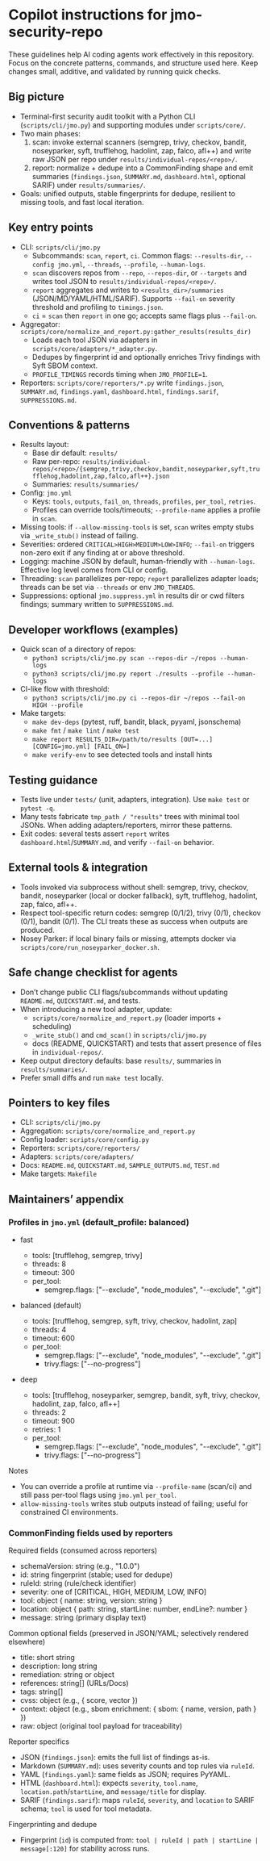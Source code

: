 # Copilot instructions for jmo-security-repo

These guidelines help AI coding agents work effectively in this repository. Focus on the concrete patterns, commands, and structure used here. Keep changes small, additive, and validated by running quick checks.

## Big picture

- Terminal-first security audit toolkit with a Python CLI (`scripts/cli/jmo.py`) and supporting modules under `scripts/core/`.
- Two main phases:
  1) scan: invoke external scanners (semgrep, trivy, checkov, bandit, noseyparker, syft, trufflehog, hadolint, zap, falco, afl++) and write raw JSON per repo under `results/individual-repos/<repo>/`.
  2) report: normalize + dedupe into a CommonFinding shape and emit summaries (`findings.json`, `SUMMARY.md`, `dashboard.html`, optional SARIF) under `results/summaries/`.
- Goals: unified outputs, stable fingerprints for dedupe, resilient to missing tools, and fast local iteration.

## Key entry points

- CLI: `scripts/cli/jmo.py`
  - Subcommands: `scan`, `report`, `ci`. Common flags: `--results-dir`, `--config jmo.yml`, `--threads`, `--profile`, `--human-logs`.
  - `scan` discovers repos from `--repo`, `--repos-dir`, or `--targets` and writes tool JSON to `results/individual-repos/<repo>/`.
  - `report` aggregates and writes to `<results_dir>/summaries` (JSON/MD/YAML/HTML/SARIF). Supports `--fail-on` severity threshold and profiling to `timings.json`.
  - `ci` = `scan` then `report` in one go; accepts same flags plus `--fail-on`.
- Aggregator: `scripts/core/normalize_and_report.py:gather_results(results_dir)`
  - Loads each tool JSON via adapters in `scripts/core/adapters/*_adapter.py`.
  - Dedupes by fingerprint id and optionally enriches Trivy findings with Syft SBOM context.
  - `PROFILE_TIMINGS` records timing when `JMO_PROFILE=1`.
- Reporters: `scripts/core/reporters/*.py` write `findings.json`, `SUMMARY.md`, `findings.yaml`, `dashboard.html`, `findings.sarif`, `SUPPRESSIONS.md`.

## Conventions & patterns

- Results layout:
  - Base dir default: `results/`
  - Raw per-repo: `results/individual-repos/<repo>/{semgrep,trivy,checkov,bandit,noseyparker,syft,trufflehog,hadolint,zap,falco,afl++}.json`
  - Summaries: `results/summaries/`
- Config: `jmo.yml`
  - Keys: `tools`, `outputs`, `fail_on`, `threads`, `profiles`, `per_tool`, `retries`.
  - Profiles can override tools/timeouts; `--profile-name` applies a profile in `scan`.
- Missing tools: if `--allow-missing-tools` is set, `scan` writes empty stubs via `_write_stub()` instead of failing.
- Severities: ordered `CRITICAL>HIGH>MEDIUM>LOW>INFO`; `--fail-on` triggers non-zero exit if any finding at or above threshold.
- Logging: machine JSON by default, human-friendly with `--human-logs`. Effective log level comes from CLI or config.
- Threading: `scan` parallelizes per-repo; `report` parallelizes adapter loads; threads can be set via `--threads` or env `JMO_THREADS`.
- Suppressions: optional `jmo.suppress.yml` in results dir or cwd filters findings; summary written to `SUPPRESSIONS.md`.

## Developer workflows (examples)

- Quick scan of a directory of repos:
  - `python3 scripts/cli/jmo.py scan --repos-dir ~/repos --human-logs`
  - `python3 scripts/cli/jmo.py report ./results --profile --human-logs`
- CI-like flow with threshold:
  - `python3 scripts/cli/jmo.py ci --repos-dir ~/repos --fail-on HIGH --profile`
- Make targets:
  - `make dev-deps` (pytest, ruff, bandit, black, pyyaml, jsonschema)
  - `make fmt` / `make lint` / `make test`
  - `make report RESULTS_DIR=/path/to/results [OUT=...] [CONFIG=jmo.yml] [FAIL_ON=]`
  - `make verify-env` to see detected tools and install hints

## Testing guidance

- Tests live under `tests/` (unit, adapters, integration). Use `make test` or `pytest -q`.
- Many tests fabricate `tmp_path / "results"` trees with minimal tool JSONs. When adding adapters/reporters, mirror these patterns.
- Exit codes: several tests assert `report` writes `dashboard.html`/`SUMMARY.md`, and verify `--fail-on` behavior.

## External tools & integration

- Tools invoked via subprocess without shell: semgrep, trivy, checkov, bandit, noseyparker (local or docker fallback), syft, trufflehog, hadolint, zap, falco, afl++.
- Respect tool-specific return codes: semgrep (0/1/2), trivy (0/1), checkov (0/1), bandit (0/1). The CLI treats these as success when outputs are produced.
- Nosey Parker: if local binary fails or missing, attempts docker via `scripts/core/run_noseyparker_docker.sh`.

## Safe change checklist for agents

- Don’t change public CLI flags/subcommands without updating `README.md`, `QUICKSTART.md`, and tests.
- When introducing a new tool adapter, update:
  - `scripts/core/normalize_and_report.py` (loader imports + scheduling)
  - `_write_stub()` and `cmd_scan()` in `scripts/cli/jmo.py`
  - docs (README, QUICKSTART) and tests that assert presence of files in `individual-repos/`.
- Keep output directory defaults: base `results/`, summaries in `results/summaries/`.
- Prefer small diffs and run `make test` locally.

## Pointers to key files

- CLI: `scripts/cli/jmo.py`
- Aggregation: `scripts/core/normalize_and_report.py`
- Config loader: `scripts/core/config.py`
- Reporters: `scripts/core/reporters/`
- Adapters: `scripts/core/adapters/`
- Docs: `README.md`, `QUICKSTART.md`, `SAMPLE_OUTPUTS.md`, `TEST.md`
- Make targets: `Makefile`

## Maintainers’ appendix

### Profiles in `jmo.yml` (default_profile: balanced)

- fast
  - tools: [trufflehog, semgrep, trivy]
  - threads: 8
  - timeout: 300
  - per_tool:
    - semgrep.flags: ["--exclude", "node_modules", "--exclude", ".git"]

- balanced (default)
  - tools: [trufflehog, semgrep, syft, trivy, checkov, hadolint, zap]
  - threads: 4
  - timeout: 600
  - per_tool:
    - semgrep.flags: ["--exclude", "node_modules", "--exclude", ".git"]
    - trivy.flags: ["--no-progress"]

- deep
  - tools: [trufflehog, noseyparker, semgrep, bandit, syft, trivy, checkov, hadolint, zap, falco, afl++]
  - threads: 2
  - timeout: 900
  - retries: 1
  - per_tool:
    - semgrep.flags: ["--exclude", "node_modules", "--exclude", ".git"]
    - trivy.flags: ["--no-progress"]

Notes

- You can override a profile at runtime via `--profile-name` (scan/ci) and still pass per-tool flags using `jmo.yml` `per_tool`.
- `allow-missing-tools` writes stub outputs instead of failing; useful for constrained CI environments.

### CommonFinding fields used by reporters

Required fields (consumed across reporters)

- schemaVersion: string (e.g., "1.0.0")
- id: string fingerprint (stable; used for dedupe)
- ruleId: string (rule/check identifier)
- severity: one of [CRITICAL, HIGH, MEDIUM, LOW, INFO]
- tool: object { name: string, version: string }
- location: object { path: string, startLine: number, endLine?: number }
- message: string (primary display text)

Common optional fields (preserved in JSON/YAML; selectively rendered elsewhere)

- title: short string
- description: long string
- remediation: string or object
- references: string[] (URLs/Docs)
- tags: string[]
- cvss: object (e.g., { score, vector })
- context: object (e.g., sbom enrichment: { sbom: { name, version, path } })
- raw: object (original tool payload for traceability)

Reporter specifics

- JSON (`findings.json`): emits the full list of findings as-is.
- Markdown (`SUMMARY.md`): uses severity counts and top rules via `ruleId`.
- YAML (`findings.yaml`): same fields as JSON; requires PyYAML.
- HTML (`dashboard.html`): expects `severity`, `tool.name`, `location.path`/`startLine`, and `message/title` for display.
- SARIF (`findings.sarif`): maps `ruleId`, `severity`, and `location` to SARIF schema; `tool` is used for tool metadata.

Fingerprinting and dedupe

- Fingerprint (`id`) is computed from: `tool | ruleId | path | startLine | message[:120]` for stability across runs.
